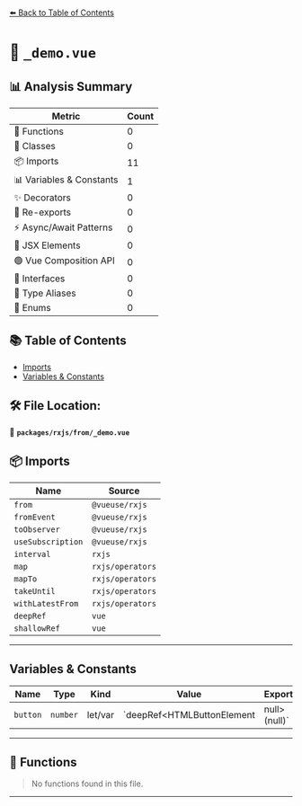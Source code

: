 [⬅️ Back to Table of Contents](../../../index.md)

# 📄 `_demo.vue`

## 📊 Analysis Summary

| Metric | Count |
|--------|-------|
| 🔧 Functions | 0 |
| 🧱 Classes | 0 |
| 📦 Imports | 11 |
| 📊 Variables & Constants | 1 |
| ✨ Decorators | 0 |
| 🔄 Re-exports | 0 |
| ⚡ Async/Await Patterns | 0 |
| 💠 JSX Elements | 0 |
| 🟢 Vue Composition API | 0 |
| 📐 Interfaces | 0 |
| 📑 Type Aliases | 0 |
| 🎯 Enums | 0 |

## 📚 Table of Contents

- [Imports](#imports)
- [Variables & Constants](#variables-constants)

## 🛠️ File Location:
📂 **`packages/rxjs/from/_demo.vue`**

## 📦 Imports

| Name | Source |
|------|--------|
| `from` | `@vueuse/rxjs` |
| `fromEvent` | `@vueuse/rxjs` |
| `toObserver` | `@vueuse/rxjs` |
| `useSubscription` | `@vueuse/rxjs` |
| `interval` | `rxjs` |
| `map` | `rxjs/operators` |
| `mapTo` | `rxjs/operators` |
| `takeUntil` | `rxjs/operators` |
| `withLatestFrom` | `rxjs/operators` |
| `deepRef` | `vue` |
| `shallowRef` | `vue` |


---

## Variables & Constants

| Name | Type | Kind | Value | Exported |
|------|------|------|-------|----------|
| `button` | `number` | let/var | `deepRef<HTMLButtonElement | null>(null)` | ✗ |


---

## 🔧 Functions

> No functions found in this file.


---